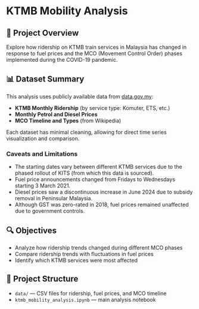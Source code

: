 # KTMB Mobility Analysis

## 📝 Project Overview
Explore how ridership on KTMB train services in Malaysia has changed in response to fuel prices and the MCO (Movement Control Order) phases implemented during the COVID-19 pandemic.

## 📊 Dataset Summary
This analysis uses publicly available data from [data.gov.my](https://data.gov.my):
- **KTMB Monthly Ridership** (by service type: Komuter, ETS, etc.)
- **Monthly Petrol and Diesel Prices**
- **MCO Timeline and Types** (from Wikipedia)

Each dataset has minimal cleaning, allowing for direct time series visualization and comparison.

### Caveats and Limitations
- The starting dates vary between different KTMB services due to the phased rollout of KITS (from which this data is sourced).
- Fuel price announcements changed from Fridays to Wednesdays starting 3 March 2021.
- Diesel prices saw a discontinuous increase in June 2024 due to subsidy removal in Peninsular Malaysia.
- Although GST was zero-rated in 2018, fuel prices remained unaffected due to government controls.
  
## 🔍 Objectives
- Analyze how ridership trends changed during different MCO phases
- Compare ridership trends with fluctuations in fuel prices
- Identify which KTMB services were most affected

## 📂 Project Structure
- `data/` — CSV files for ridership, fuel prices, and MCO timeline
- `ktmb_mobility_analysis.ipynb` — main analysis notebook
